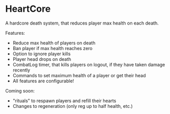 # HeartCore
A hardcore death system, that reduces player max health on each death.

Features:
- Reduce max health of players on death
- Ban player if max health reaches zero
- Option to ignore player kills
- Player head drops on death
- CombatLog timer, that kills players on logout, if they have taken damage recently
- Commands to set maximum health of a player or get their head
- All features are configurable!

Coming soon:
- "rituals" to respawn players and refill their hearts
- Changes to regeneration (only reg up to half health, etc.)
